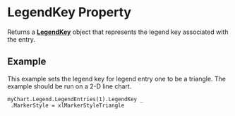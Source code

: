 
# LegendKey Property

Returns a  **[LegendKey](ab90cb64-1f81-dfcb-7542-cba68964acba.md)** object that represents the legend key associated with the entry.


## Example

This example sets the legend key for legend entry one to be a triangle. The example should be run on a 2-D line chart.


```
myChart.Legend.LegendEntries(1).LegendKey _ 
 .MarkerStyle = xlMarkerStyleTriangle
```

